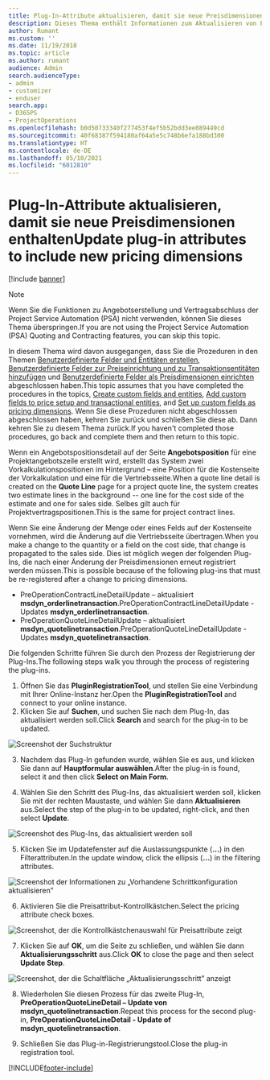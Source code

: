 ```yaml
---
title: Plug-In-Attribute aktualisieren, damit sie neue Preisdimensionen enthalten
description: Dieses Thema enthält Informationen zum Aktualisieren von Plug-In-Attributen für Preisdimensionen.
author: Rumant
ms.custom: ''
ms.date: 11/19/2018
ms.topic: article
ms.author: rumant
audience: Admin
search.audienceType:
- admin
- customizer
- enduser
search.app:
- D365PS
- ProjectOperations
ms.openlocfilehash: b0d50733340f277453f4ef5b52bdd3ee089449cd
ms.sourcegitcommit: 40f68387f594180af64a5e5c748b6efa188bd300
ms.translationtype: HT
ms.contentlocale: de-DE
ms.lasthandoff: 05/10/2021
ms.locfileid: "6012810"
---
```

# <a name="update-plug-in-attributes-to-include-new-pricing-dimensions"></a><span data-ttu-id="acf9a-103">Plug-In-Attribute aktualisieren, damit sie neue Preisdimensionen enthalten</span><span class="sxs-lookup"><span data-stu-id="acf9a-103">Update plug-in attributes to include new pricing dimensions</span></span>

[!include [banner](../includes/psa-now-project-operations.md)]

> [!NOTE]
> <span data-ttu-id="acf9a-104">Wenn Sie die Funktionen zu Angebotserstellung und Vertragsabschluss der Project Service Automation (PSA) nicht verwenden, können Sie dieses Thema überspringen.</span><span class="sxs-lookup"><span data-stu-id="acf9a-104">If you are not using the Project Service Automation (PSA) Quoting and Contracting features, you can skip this topic.</span></span>

<span data-ttu-id="acf9a-105">In diesem Thema wird davon ausgegangen, dass Sie die Prozeduren in den Themen [Benutzerdefinierte Felder und Entitäten erstellen](create-custom-fields-entities.md), [Benutzerdefinierte Felder zur Preiseinrichtung und zu Transaktionsentitäten hinzufügen](field-references.md) und [Benutzerdefinierte Felder als Preisdimensionen einrichten](set-up-pricing-dimensions.md) abgeschlossen haben.</span><span class="sxs-lookup"><span data-stu-id="acf9a-105">This topic assumes that you have completed the procedures in the topics, [Create custom fields and entities](create-custom-fields-entities.md), [Add custom fields to price setup and transactional entities](field-references.md), and [Set up custom fields as pricing dimensions](set-up-pricing-dimensions.md).</span></span> <span data-ttu-id="acf9a-106">Wenn Sie diese Prozeduren nicht abgeschlossen abgeschlossen haben, kehren Sie zurück und schließen Sie diese ab. Dann kehren Sie zu diesem Thema zurück.</span><span class="sxs-lookup"><span data-stu-id="acf9a-106">If you haven't completed those procedures, go back and complete them and then return to this topic.</span></span>

<span data-ttu-id="acf9a-107">Wenn ein Angebotspositionsdetail auf der Seite **Angebotsposition** für eine Projektangebotszeile erstellt wird, erstellt das System zwei Vorkalkulationspositionen im Hintergrund – eine Position für die Kostenseite der Vorkalkulation und eine für die Vertriebsseite.</span><span class="sxs-lookup"><span data-stu-id="acf9a-107">When a quote line detail is created on the **Quote Line** page for a project quote line, the system creates two estimate lines in the background -- one line for the cost side of the estimate and one for sales side.</span></span> <span data-ttu-id="acf9a-108">Selbes gilt auch für Projektvertragspositionen.</span><span class="sxs-lookup"><span data-stu-id="acf9a-108">This is the same  for project contract lines.</span></span>

<span data-ttu-id="acf9a-109">Wenn Sie eine Änderung der Menge oder eines Felds auf der Kostenseite vornehmen, wird die Änderung auf die Vertriebsseite übertragen.</span><span class="sxs-lookup"><span data-stu-id="acf9a-109">When you make a change to the quantity or a field on the cost side, that change is propagated to the sales side.</span></span> <span data-ttu-id="acf9a-110">Dies ist möglich wegen der folgenden Plug-Ins, die nach einer Änderung der Preisdimensionen erneut registriert werden müssen.</span><span class="sxs-lookup"><span data-stu-id="acf9a-110">This is possible because of the following plug-ins that must be re-registered after a change to pricing dimensions.</span></span>

- <span data-ttu-id="acf9a-111">PreOperationContractLineDetailUpdate – aktualisiert **msdyn_orderlinetransaction**.</span><span class="sxs-lookup"><span data-stu-id="acf9a-111">PreOperationContractLineDetailUpdate - Updates **msdyn_orderlinetransaction**.</span></span>
- <span data-ttu-id="acf9a-112">PreOperationQuoteLineDetailUpdate – aktualisiert **msdyn_quotelinetransaction**.</span><span class="sxs-lookup"><span data-stu-id="acf9a-112">PreOperationQuoteLineDetailUpdate - Updates **msdyn_quotelinetransaction**.</span></span>

<span data-ttu-id="acf9a-113">Die folgenden Schritte führen Sie durch den Prozess der Registrierung der Plug-Ins.</span><span class="sxs-lookup"><span data-stu-id="acf9a-113">The following steps walk you through the process of registering the plug-ins.</span></span>

1. <span data-ttu-id="acf9a-114">Öffnen Sie das **PluginRegistrationTool**, und stellen Sie eine Verbindung mit Ihrer Online-Instanz her.</span><span class="sxs-lookup"><span data-stu-id="acf9a-114">Open the **PluginRegistrationTool** and connect to your online instance.</span></span>
2. <span data-ttu-id="acf9a-115">Klicken Sie auf **Suchen**, und suchen Sie nach dem Plug-In, das aktualisiert werden soll.</span><span class="sxs-lookup"><span data-stu-id="acf9a-115">Click **Search** and search for the plug-in to be updated.</span></span>

 ![Screenshot der Suchstruktur](media/PRT-1.png)

3. <span data-ttu-id="acf9a-117">Nachdem das Plug-In gefunden wurde, wählen Sie es aus, und klicken Sie dann auf **Hauptformular auswählen**.</span><span class="sxs-lookup"><span data-stu-id="acf9a-117">After the plug-in is found, select it and then click **Select on Main Form**.</span></span>

4. <span data-ttu-id="acf9a-118">Wählen Sie den Schritt des Plug-Ins, das aktualisiert werden soll, klicken Sie mit der rechten Maustaste, und wählen Sie dann **Aktualisieren** aus.</span><span class="sxs-lookup"><span data-stu-id="acf9a-118">Select the step of the plug-in to be updated, right-click, and then select **Update**.</span></span>

 ![Screenshot des Plug-Ins, das aktualisiert werden soll](media/PRT-2.png)
 
5. <span data-ttu-id="acf9a-120">Klicken Sie im Updatefenster auf die Auslassungspunkte (**...**) in den Filterattributen.</span><span class="sxs-lookup"><span data-stu-id="acf9a-120">In the update window, click the ellipsis (**...**) in the filtering attributes.</span></span>

 ![Screenshot der Informationen zu „Vorhandene Schrittkonfiguration aktualisieren”](media/PRT-3.png)
 
6. <span data-ttu-id="acf9a-122">Aktivieren Sie die Preisattribut-Kontrollkästchen.</span><span class="sxs-lookup"><span data-stu-id="acf9a-122">Select the pricing attribute check boxes.</span></span>

 ![Screenshot, der die Kontrollkästchenauswahl für Preisattribute zeigt](media/PRT-4.png)

7. <span data-ttu-id="acf9a-124">Klicken Sie auf **OK**, um die Seite zu schließen, und wählen Sie dann **Aktualisierungsschritt** aus.</span><span class="sxs-lookup"><span data-stu-id="acf9a-124">Click **OK** to close the page and then select **Update Step**.</span></span>

 ![Screenshot, der die Schaltfläche „Aktualisierungsschritt” anzeigt](media/PRT-5.png)
 
8. <span data-ttu-id="acf9a-126">Wiederholen Sie diesen Prozess für das zweite Plug-In, **PreOperationQuoteLineDetail – Update von msdyn_quotelinetransaction**.</span><span class="sxs-lookup"><span data-stu-id="acf9a-126">Repeat this process for the second plug-in, **PreOperationQuoteLineDetail - Update of msdyn_quotelinetransaction**.</span></span>

9. <span data-ttu-id="acf9a-127">Schließen Sie das Plug-in-Registrierungstool.</span><span class="sxs-lookup"><span data-stu-id="acf9a-127">Close the plug-in registration tool.</span></span>



[!INCLUDE[footer-include](../includes/footer-banner.md)]